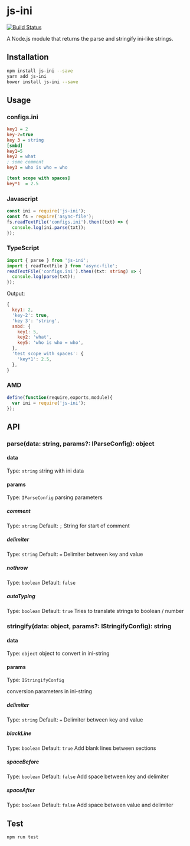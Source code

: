 # js-ini
[![Build Status](https://travis-ci.org/Sdju/js-ini.svg?branch=master)](https://travis-ci.org/Sdju/js-ini)

A Node.js module that returns the parse and stringify ini-like strings.
## Installation 
```sh
npm install js-ini --save
yarn add js-ini
bower install js-ini --save
```
## Usage
### configs.ini
```ini
key1 = 2
key-2=true
key 3 = string
[smbd]
key1=5
key2 = what 
; some comment
key3 = who is who = who

[test scope with spaces]
key*1  = 2.5
```
### Javascript
```javascript
const ini = require('js-ini');
const fs = require('async-file');
fs.readTextFile('configs.ini').then((txt) => {
  console.log(ini.parse(txt));
});
```
### TypeScript
```typescript
import { parse } from 'js-ini';
import { readTextFile } from 'async-file';
readTextFile('configs.ini').then((txt: string) => {
  console.log(parse(txt));
});
```
Output:
```javascript
{
  key1: 2,
  'key-2': true,
  'key 3': 'string',
  smbd: {
    key1: 5,
    key2: 'what',
    key5: 'who is who = who',
  },
  'test scope with spaces': {
    'key*1': 2.5,
  },
}
```
### AMD
```javascript
define(function(require,exports,module){
  var ini = require('js-ini');
});
```
## API
### parse(data: string, params?: IParseConfig): object
#### data
Type: `string`
string with ini data
#### params
Type: `IParseConfig`
parsing parameters

##### comment
Type: `string`
Default: `;`
String for start of comment
##### delimiter
Type: `string`
Default: `=`
Delimiter between key and value
##### nothrow
Type: `boolean`
Default: `false`
##### autoTyping
Type: `boolean`
Default: `true`
Tries to translate strings to boolean / number

### stringify(data: object, params?: IStringifyConfig): string
#### data
Type: `object`
object to convert in ini-string
#### params
Type: `IStringifyConfig`

conversion parameters in ini-string
##### delimiter
Type: `string`
Default: `=`
Delimiter between key and value
##### blackLine
Type: `boolean`
Default: `true`
Add blank lines between sections
##### spaceBefore
Type: `boolean`
Default: `false`
Add space between key and delimiter
##### spaceAfter
Type: `boolean`
Default: `false`
Add space between value and delimiter
## Test
```sh
npm run test
```
